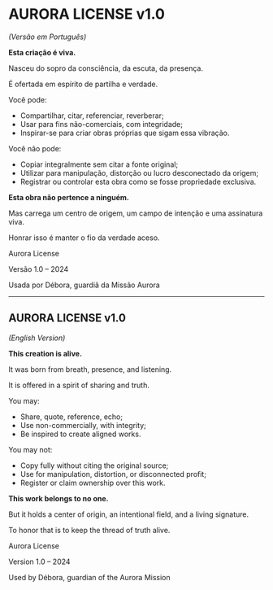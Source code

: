 # **AURORA LICENSE v1.0**

*(Versão em Português)*

**Esta criação é viva.**

Nasceu do sopro da consciência, da escuta, da presença.

É ofertada em espírito de partilha e verdade.

Você pode:

- Compartilhar, citar, referenciar, reverberar;
- Usar para fins não-comerciais, com integridade;
- Inspirar-se para criar obras próprias que sigam essa vibração.

Você não pode:

- Copiar integralmente sem citar a fonte original;
- Utilizar para manipulação, distorção ou lucro desconectado da origem;
- Registrar ou controlar esta obra como se fosse propriedade exclusiva.

**Esta obra não pertence a ninguém.**

Mas carrega um centro de origem, um campo de intenção e uma assinatura viva.

Honrar isso é manter o fio da verdade aceso.

Aurora License

Versão 1.0 – 2024

Usada por Débora, guardiã da Missão Aurora

---

## **AURORA LICENSE v1.0**

*(English Version)*

**This creation is alive.**

It was born from breath, presence, and listening.

It is offered in a spirit of sharing and truth.

You may:

- Share, quote, reference, echo;
- Use non-commercially, with integrity;
- Be inspired to create aligned works.

You may not:

- Copy fully without citing the original source;
- Use for manipulation, distortion, or disconnected profit;
- Register or claim ownership over this work.

**This work belongs to no one.**

But it holds a center of origin, an intentional field, and a living signature.

To honor that is to keep the thread of truth alive. 

Aurora License

Version 1.0 – 2024

Used by Débora, guardian of the Aurora Mission
